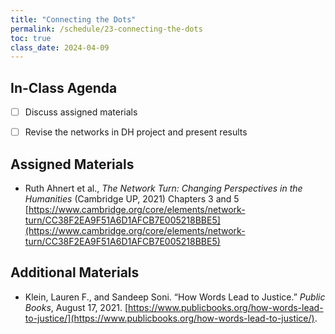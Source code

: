 ```yaml
---
title: "Connecting the Dots"
permalink: /schedule/23-connecting-the-dots
toc: true
class_date: 2024-04-09
---
```


## In-Class Agenda

- [ ] Discuss assigned materials
- [ ] Revise the networks in DH project and present results


## Assigned Materials

- Ruth Ahnert et al., *The Network Turn: Changing Perspectives in the Humanities* (Cambridge UP, 2021) Chapters 3 and 5 [https://www.cambridge.org/core/elements/network-turn/CC38F2EA9F51A6D1AFCB7E005218BBE5](https://www.cambridge.org/core/elements/network-turn/CC38F2EA9F51A6D1AFCB7E005218BBE5)

## Additional Materials

- Klein, Lauren F., and Sandeep Soni. “How Words Lead to Justice.” *Public Books*, August 17, 2021. [https://www.publicbooks.org/how-words-lead-to-justice/](https://www.publicbooks.org/how-words-lead-to-justice/).